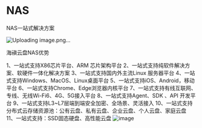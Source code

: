 # NAS
NAS一站式解决方案

![Uploading image.png…]()


海禛云盘NAS优势

1、一站式支持X86芯片平台、ARM 芯片架构平台
2、一站式支持纯软件解决方案、软硬件一体化解决方案
3、一站式支持国内外主流Linux 服务器平台
4、一站式支持Windows、MacOS、Linux桌面平台
5、一站式支持iOS、Android，移动平台
6、一站式支持Chrome、Edge浏览器内核平台
7、一站式支持有线互联网、专线、无线Wi-Fi6、4G、5G接入平台
8、一站式支持Agent、SDK 、API 开发平台
9、一站式支持L3~L7层端到端安全加密、全场景、灵活接入
10、一站式支持分布式云存储资源池：公有云盘、私有云盘、企业云盘、个人云盘、家庭云盘
11、一站式支持：SSD固态硬盘、高性能云盘
![image](https://github.com/sd-sase/NAS/assets/40165707/8c88b478-6c41-4d07-9f29-bab94327f70b)
